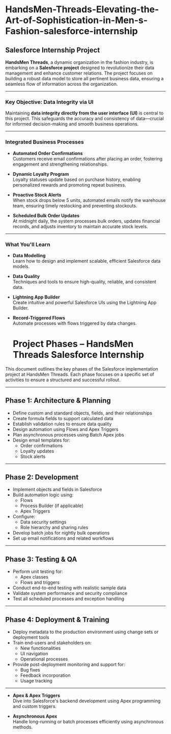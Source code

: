 # HandsMen-Threads-Elevating-the-Art-of-Sophistication-in-Men-s-Fashion-salesforce-internship 
## Salesforce Internship Project

**HandsMen Threads**, a dynamic organization in the fashion industry, is embarking on a **Salesforce project** designed to revolutionize their data management and enhance customer relations. The project focuses on building a robust data model to store all pertinent business data, ensuring a seamless flow of information across the organization.

---

### Key Objective: Data Integrity via UI  
Maintaining **data integrity directly from the user interface (UI)** is central to this project. This safeguards the accuracy and consistency of data—crucial for informed decision-making and smooth business operations.

---

### Integrated Business Processes

- **Automated Order Confirmations**  
  Customers receive email confirmations after placing an order, fostering engagement and strengthening relationships.

- **Dynamic Loyalty Program**  
  Loyalty statuses update based on purchase history, enabling personalized rewards and promoting repeat business.

- **Proactive Stock Alerts**  
  When stock drops below 5 units, automated emails notify the warehouse team, ensuring timely restocking and preventing stockouts.

- **Scheduled Bulk Order Updates**  
  At midnight daily, the system processes bulk orders, updates financial records, and adjusts inventory to maintain accurate stock levels.

---

### What You'll Learn

- **Data Modelling**  
  Learn how to design and implement scalable, efficient Salesforce data models.

- **Data Quality**  
  Techniques and tools to ensure high-quality, reliable, and consistent data.

- **Lightning App Builder**  
  Create intuitive and powerful Salesforce UIs using the Lightning App Builder.

- **Record-Triggered Flows**  
  Automate processes with flows triggered by data changes.
  # Project Phases – HandsMen Threads Salesforce Internship

This document outlines the key phases of the Salesforce implementation project at HandsMen Threads. Each phase focuses on a specific set of activities to ensure a structured and successful rollout.

---

## Phase 1: Architecture & Planning

- Define custom and standard objects, fields, and their relationships  
- Create formula fields to support calculated data  
- Establish validation rules to ensure data quality  
- Design automation using Flows and Apex Triggers  
- Plan asynchronous processes using Batch Apex jobs  
- Design email templates for:
  - Order confirmations  
  - Loyalty updates  
  - Stock alerts  

---

## Phase 2: Development

- Implement objects and fields in Salesforce  
- Build automation logic using:
  - Flows  
  - Process Builder (if applicable)  
  - Apex Triggers  
- Configure:
  - Data security settings  
  - Role hierarchy and sharing rules  
- Develop batch jobs for nightly bulk operations  
- Set up email notifications and related workflows  

---

## Phase 3: Testing & QA

- Perform unit testing for:
  - Apex classes  
  - Flows and triggers  
- Conduct end-to-end testing with realistic sample data  
- Validate system performance and security compliance  
- Test all scheduled processes and exception handling  

---

## Phase 4: Deployment & Training

- Deploy metadata to the production environment using change sets or deployment tools  
- Train end-users and stakeholders on:
  - New functionalities  
  - UI navigation  
  - Operational processes  
- Provide post-deployment monitoring and support for:
  - Bug fixes  
  - Feedback incorporation  
  - Usage tracking  

---


- **Apex & Apex Triggers**  
  Dive into Salesforce's backend development using Apex programming and custom triggers.

- **Asynchronous Apex**  
  Handle long-running or batch processes efficiently using asynchronous methods.

